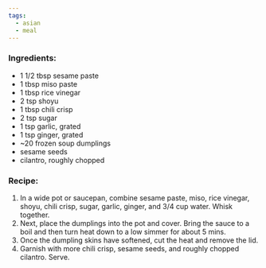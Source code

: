 ```yaml
---
tags:
  - asian
  - meal
---
```

### Ingredients:
- 1 1/2 tbsp sesame paste
- 1 tbsp miso paste
- 1 tbsp rice vinegar
- 2 tsp shoyu
- 1 tbsp chili crisp
- 2 tsp sugar
- 1 tsp garlic, grated
- 1 tsp ginger, grated
- ~20 frozen soup dumplings
- sesame seeds
- cilantro, roughly chopped

### Recipe:
1. In a wide pot or saucepan, combine sesame paste, miso, rice vinegar, shoyu, chili crisp, sugar, garlic, ginger, and 3/4 cup water. Whisk together.
2. Next, place the dumplings into the pot and cover. Bring the sauce to a boil and then turn heat down to a low simmer for about 5 mins. 
3. Once the dumpling skins have softened, cut the heat and remove the lid. 
4. Garnish with more chili crisp, sesame seeds, and roughly chopped cilantro. Serve. 
